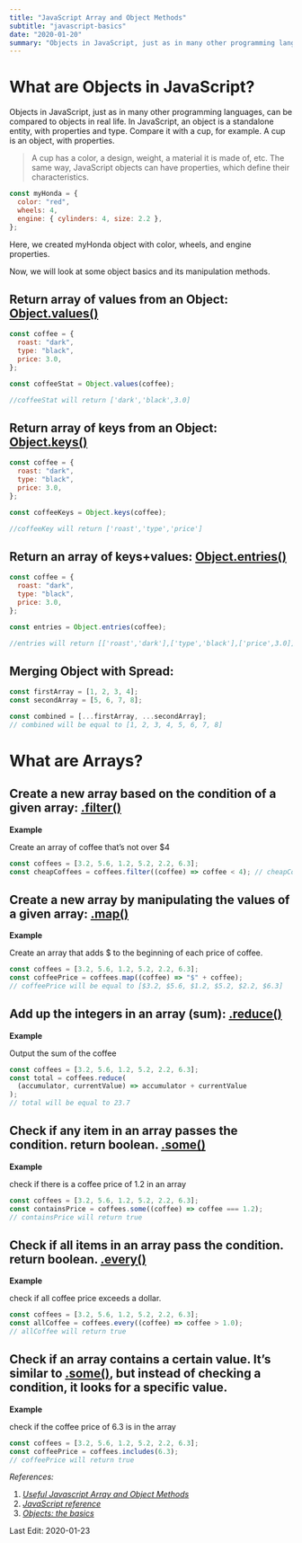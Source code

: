 ```yaml
---
title: "JavaScript Array and Object Methods"
subtitle: "javascript-basics"
date: "2020-01-20"
summary: "Objects in JavaScript, just as in many other programming languages, can be compared to objects in real life. In JavaScript, an object is a standalone entity, with properties and type. Compare it with a cup, for example. A cup is an object, with properties."
---
```

# What are Objects in JavaScript?
Objects in JavaScript, just as in many other programming languages, can be compared to objects in real life. In JavaScript, an object is a standalone entity, with properties and type. Compare it with a cup, for example. A cup is an object, with properties.

> A cup has a color, a design, weight, a material it is made of, etc. The same way, JavaScript objects can have properties, which define their characteristics.

```js
const myHonda = {
  color: "red",
  wheels: 4,
  engine: { cylinders: 4, size: 2.2 },
};
```

Here, we created myHonda object with color, wheels, and engine properties.

Now, we will look at some object basics and its manipulation methods.

## Return array of values from an Object: [Object.values()](https://developer.mozilla.org/en-US/docs/Web/JavaScript/Reference/Global_Objects/Object/values)

```js
const coffee = {
  roast: "dark",
  type: "black",
  price: 3.0,
};

const coffeeStat = Object.values(coffee);

//coffeeStat will return ['dark','black',3.0]
```

## Return array of keys from an Object: [Object.keys()](https://developer.mozilla.org/en-US/docs/Web/JavaScript/Reference/Global_Objects/Object/keys)
```js
const coffee = {
  roast: "dark",
  type: "black",
  price: 3.0,
};

const coffeeKeys = Object.keys(coffee);

//coffeeKey will return ['roast','type','price']
```

## Return an array of keys+values: [Object.entries()](https://developer.mozilla.org/en-US/docs/Web/JavaScript/Reference/Global_Objects/Object/entries)

```js
const coffee = {
  roast: "dark",
  type: "black",
  price: 3.0,
};

const entries = Object.entries(coffee);

//entries will return [['roast','dark'],['type','black'],['price',3.0]]
```

## Merging Object with Spread:

```js
const firstArray = [1, 2, 3, 4];
const secondArray = [5, 6, 7, 8];

const combined = [...firstArray, ...secondArray];
// combined will be equal to [1, 2, 3, 4, 5, 6, 7, 8]
```

# What are Arrays?

## Create a new array based on the condition of a given array: [.filter()](https://developer.mozilla.org/en-US/docs/Web/JavaScript/Reference/Global_Objects/Array/filter)

**Example**

Create an array of coffee that’s not over $4

```js
const coffees = [3.2, 5.6, 1.2, 5.2, 2.2, 6.3];
const cheapCoffees = coffees.filter((coffee) => coffee < 4); // cheapCoffees will be equal to [3.2, 1.2, 2.2]
```

## Create a new array by manipulating the values of a given array: [.map()](https://developer.mozilla.org/en-US/docs/Web/JavaScript/Reference/Global_Objects/Array/map)

**Example**

Create an array that adds $ to the beginning of each price of coffee.

```js
const coffees = [3.2, 5.6, 1.2, 5.2, 2.2, 6.3];
const coffeePrice = coffees.map((coffee) => "$" + coffee);
// coffeePrice will be equal to [$3.2, $5.6, $1.2, $5.2, $2.2, $6.3]
```

## Add up the integers in an array (sum): [.reduce()](https://developer.mozilla.org/en-US/docs/Web/JavaScript/Reference/Global_Objects/Array/Reduce)

**Example**

Output the sum of the coffee

```js
const coffees = [3.2, 5.6, 1.2, 5.2, 2.2, 6.3];
const total = coffees.reduce(
  (accumulator, currentValue) => accumulator + currentValue
);
// total will be equal to 23.7
```

## Check if any item in an array passes the condition. return boolean. [.some()](https://developer.mozilla.org/en-US/docs/Web/JavaScript/Reference/Global_Objects/Array/some)

**Example**

check if there is a coffee price of 1.2 in an array

```js
const coffees = [3.2, 5.6, 1.2, 5.2, 2.2, 6.3];
const containsPrice = coffees.some((coffee) => coffee === 1.2);
// containsPrice will return true
```

## Check if all items in an array pass the condition. return boolean. [.every()](https://developer.mozilla.org/en-US/docs/Web/JavaScript/Reference/Global_Objects/Array/every)

**Example**

check if all coffee price exceeds a dollar.

```js
const coffees = [3.2, 5.6, 1.2, 5.2, 2.2, 6.3];
const allCoffee = coffees.every((coffee) => coffee > 1.0);
// allCoffee will return true
```

## Check if an array contains a certain value. It’s similar to [.some()](https://developer.mozilla.org/en-US/docs/Web/JavaScript/Reference/Global_Objects/Array/some), but instead of checking a condition, it looks for a specific value.

**Example**

check if the coffee price of 6.3 is in the array

```js
const coffees = [3.2, 5.6, 1.2, 5.2, 2.2, 6.3];
const coffeePrice = coffees.includes(6.3);
// coffeePrice will return true
```

_References:_

1.  [_Useful Javascript Array and Object Methods_](https://codeburst.io/useful-javascript-array-and-object-methods-6c7971d93230)
2.  [_JavaScript reference_](https://developer.mozilla.org/en-US/docs/Web/JavaScript/Reference/Global_Objects)
3.  [_Objects: the basics_](https://javascript.info/object-basics)

Last Edit: 2020-01-23